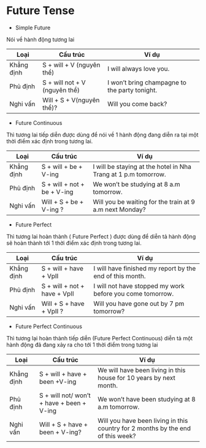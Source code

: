 # Future Tense

- Simple Future

Nói về hành động tương lai

| Loại       | Cấu trúc                      | Ví dụ                                         |
| ---------- | ----------------------------- | --------------------------------------------- |
| Khẳng định | S + will + V (nguyên thể)     | I will always love you.                       |
| Phủ định   | S + will not + V (nguyên thể) | I won’t bring champagne to the party tonight. |
| Nghi vấn   | Will + S + V(nguyên thể)?     | Will you come back?                           |

- Future Continuous

Thì tương lai tiếp diễn được dùng để nói về 1 hành động đang diễn ra tại một thời điểm xác định trong tương lai.

| Loại       | Cấu trúc                    | Ví dụ                                                          |
| ---------- | --------------------------- | -------------------------------------------------------------- |
| Khẳng định | S + will + be + V-ing       | I will be staying at the hotel in Nha Trang at 1 p.m tomorrow. |
| Phủ định   | S + will + not + be + V-ing | We won’t be studying at 8 a.m tomorrow.                        |
| Nghi vấn   | Will + S + be + V-ing ?     | Will you be waiting for the train at 9 a.m next Monday?        |

- Future Perfect

Thì tương lai hoàn thành ( Future Perfect ) được dùng để diễn tả hành động sẽ hoàn thành tới 1 thời điểm xác định trong tương lai.

| Loại       | Cấu trúc                     | Ví dụ                                                     |
| ---------- | ---------------------------- | --------------------------------------------------------- |
| Khẳng định | S + will + have + VpII       | I will have finished my report by the end of this month.  |
| Phủ định   | S + will + not + have + VpII | I will not have stopped my work before you come tomorrow. |
| Nghi vấn   | Will + S + have + VpII ?     | Will you have gone out by 7 pm tomorrow?                  |

- Future Perfect Continuous

Thì tương lại hoàn thành tiếp diễn (Future Perfect Continuous) diễn tả một hành động đã đang xảy ra cho tới 1 thời điểm trong tương lai

| Loại       | Cấu trúc                                  | Ví dụ                                                                           |
| ---------- | ----------------------------------------- | ------------------------------------------------------------------------------- |
| Khẳng định | S + will + have + been +V-ing             | We will have been living in this house for 10 years by next month.              |
| Phủ định   | S + will not/ won’t + have + been + V-ing | We won’t have been studying at 8 a.m tomorrow.                                  |
| Nghi vấn   | Will + S + have + been + V-ing?           | Will you have been living in this country for 2 months by the end of this week? |

